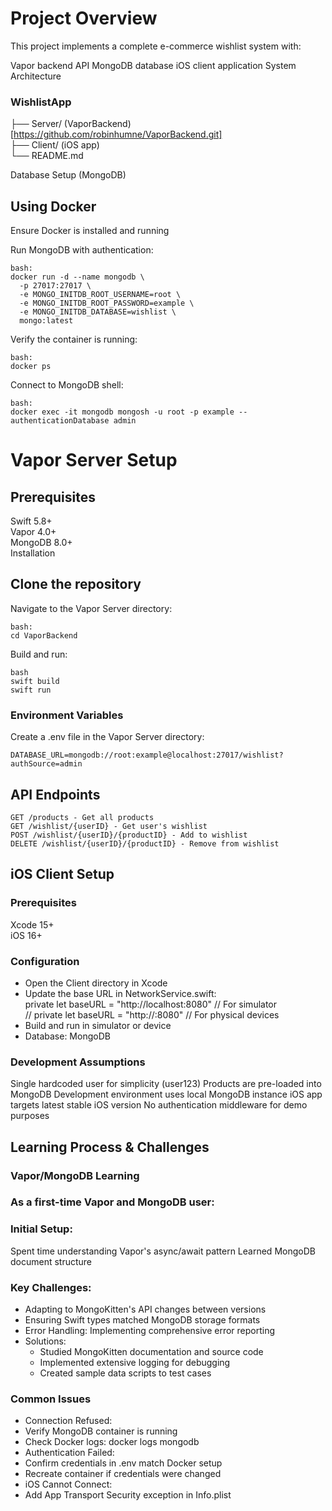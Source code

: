 # Project Overview

This project implements a complete e-commerce wishlist system with:

Vapor backend API
MongoDB database
iOS client application
System Architecture

### **WishlistApp**
├── Server/ (VaporBackend) [https://github.com/robinhumne/VaporBackend.git] <br/>
├── Client/ (iOS app)<br/>
└── README.md<br/>

Database Setup (MongoDB)

## **Using Docker**
Ensure Docker is installed and running

Run MongoDB with authentication:<br/>
```
bash:
docker run -d --name mongodb \
  -p 27017:27017 \
  -e MONGO_INITDB_ROOT_USERNAME=root \
  -e MONGO_INITDB_ROOT_PASSWORD=example \
  -e MONGO_INITDB_DATABASE=wishlist \
  mongo:latest
```
  
Verify the container is running:
```
bash:
docker ps
```

Connect to MongoDB shell:
```
bash:
docker exec -it mongodb mongosh -u root -p example --authenticationDatabase admin
```

# **Vapor Server Setup**

## Prerequisites

Swift 5.8+<br/>
Vapor 4.0+<br/>
MongoDB 8.0+<br/>
Installation<br/>

## Clone the repository
Navigate to the Vapor Server directory:
```
bash:
cd VaporBackend
```

Build and run:
```
bash
swift build
swift run
```

### Environment Variables
Create a .env file in the Vapor Server directory:<br/>
```
DATABASE_URL=mongodb://root:example@localhost:27017/wishlist?authSource=admin
```

## API Endpoints
```
GET /products - Get all products
GET /wishlist/{userID} - Get user's wishlist
POST /wishlist/{userID}/{productID} - Add to wishlist
DELETE /wishlist/{userID}/{productID} - Remove from wishlist
```

## iOS Client Setup<br/>

### Prerequisites
Xcode 15+<br/>
iOS 16+<br/>

### Configuration

- Open the Client directory in Xcode<br/>
- Update the base URL in NetworkService.swift:<br/>
private let baseURL = "http://localhost:8080" // For simulator<br/>
// private let baseURL = "http://<your-local-ip>:8080" // For physical devices<br/>
- Build and run in simulator or device<br/>
- Database: MongoDB<br/>

### Development Assumptions

Single hardcoded user for simplicity (user123)
Products are pre-loaded into MongoDB
Development environment uses local MongoDB instance
iOS app targets latest stable iOS version
No authentication middleware for demo purposes

## Learning Process & Challenges

### Vapor/MongoDB Learning

### As a first-time Vapor and MongoDB user:

### Initial Setup:
Spent time understanding Vapor's async/await pattern
Learned MongoDB document structure

### Key Challenges:
- Adapting to MongoKitten's API changes between versions
- Ensuring Swift types matched MongoDB storage formats
- Error Handling: Implementing comprehensive error reporting
- Solutions:
    * Studied MongoKitten documentation and source code
    * Implemented extensive logging for debugging
    * Created sample data scripts to test cases

### Common Issues

- Connection Refused:
- Verify MongoDB container is running
- Check Docker logs: docker logs mongodb
- Authentication Failed:
- Confirm credentials in .env match Docker setup
- Recreate container if credentials were changed
- iOS Cannot Connect:
- Add App Transport Security exception in Info.plist

